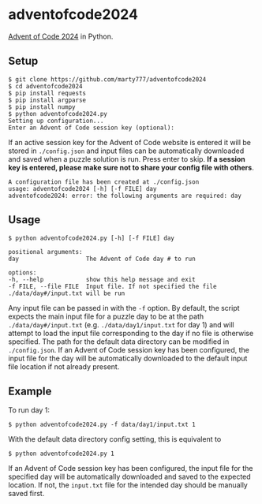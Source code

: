 # adventofcode2024
[Advent of Code 2024](https://adventofcode.com/2024) in Python.

## Setup

```console
$ git clone https://github.com/marty777/adventofcode2024
$ cd adventofcode2024
$ pip install requests
$ pip install argparse
$ pip install numpy
$ python adventofcode2024.py
Setting up configuration...
Enter an Advent of Code session key (optional):
```

If an active session key for the Advent of Code website is entered it will be stored in `./config.json` and input files can be automatically downloaded and saved when a puzzle solution is run. Press enter to skip. **If a session key is entered, please make sure not to share your config file with others**.

```console
A configuration file has been created at ./config.json
usage: adventofcode2024 [-h] [-f FILE] day
adventofcode2024: error: the following arguments are required: day
```

## Usage

```console
$ python adventofcode2024.py [-h] [-f FILE] day

positional arguments:
day                   The Advent of Code day # to run

options:
-h, --help            show this help message and exit
-f FILE, --file FILE  Input file. If not specified the file ./data/day#/input.txt will be run
```

Any input file can be passed in with the `-f` option. By default, the script expects the main input file for a puzzle day to be at the path `./data/day#/input.txt` (e.g. `./data/day1/input.txt` for day 1) and will attempt to load the input file corresponding to the day if no file is otherwise specified. The path for the default data directory can be modified in `./config.json`. If an Advent of Code session key has been configured, the input file for the day will be automatically downloaded to the default input file location if not already present.

## Example

To run day 1:

```console
$ python adventofcode2024.py -f data/day1/input.txt 1 
```

With the default data directory config setting, this is equivalent to

```console
$ python adventofcode2024.py 1
```

If an Advent of Code session key has been configured, the input file for the specified day will be automatically downloaded and saved to the expected location. If not, the `input.txt` file for the intended day should be manually saved first.
